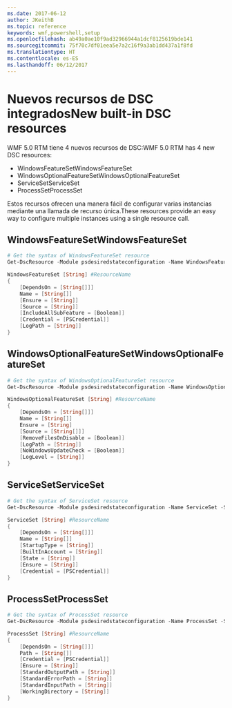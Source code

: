 ```yaml
---
ms.date: 2017-06-12
author: JKeithB
ms.topic: reference
keywords: wmf,powershell,setup
ms.openlocfilehash: ab49a0ae10f9ad32966944a1dcf8125619bde141
ms.sourcegitcommit: 75f70c7df01eea5e7a2c16f9a3ab1dd437a1f8fd
ms.translationtype: HT
ms.contentlocale: es-ES
ms.lasthandoff: 06/12/2017
---
```

# <a name="new-built-in-dsc-resources"></a><span data-ttu-id="88054-102">Nuevos recursos de DSC integrados</span><span class="sxs-lookup"><span data-stu-id="88054-102">New built-in DSC resources</span></span>

<span data-ttu-id="88054-103">WMF 5.0 RTM tiene 4 nuevos recursos de DSC:</span><span class="sxs-lookup"><span data-stu-id="88054-103">WMF 5.0 RTM has 4 new DSC resources:</span></span> 
* <span data-ttu-id="88054-104">WindowsFeatureSet</span><span class="sxs-lookup"><span data-stu-id="88054-104">WindowsFeatureSet</span></span>
* <span data-ttu-id="88054-105">WindowsOptionalFeatureSet</span><span class="sxs-lookup"><span data-stu-id="88054-105">WindowsOptionalFeatureSet</span></span>
* <span data-ttu-id="88054-106">ServiceSet</span><span class="sxs-lookup"><span data-stu-id="88054-106">ServiceSet</span></span>
* <span data-ttu-id="88054-107">ProcessSet</span><span class="sxs-lookup"><span data-stu-id="88054-107">ProcessSet</span></span> 

<span data-ttu-id="88054-108">Estos recursos ofrecen una manera fácil de configurar varias instancias mediante una llamada de recurso única.</span><span class="sxs-lookup"><span data-stu-id="88054-108">These resources provide an easy way to configure multiple instances using a single resource call.</span></span>

## <a name="windowsfeatureset"></a><span data-ttu-id="88054-109">WindowsFeatureSet</span><span class="sxs-lookup"><span data-stu-id="88054-109">WindowsFeatureSet</span></span>

```powershell
# Get the syntax of WindowsFeatureSet resource
Get-DscResource -Module psdesiredstateconfiguration -Name WindowsFeatureSet -Syntax

WindowsFeatureSet [String] #ResourceName
{
    [DependsOn = [String[]]]
    Name = [String[]]
    [Ensure = [String]]
    [Source = [String]]
    [IncludeAllSubFeature = [Boolean]]
    [Credential = [PSCredential]]
    [LogPath = [String]]
}
```

## <a name="windowsoptionalfeatureset"></a><span data-ttu-id="88054-110">WindowsOptionalFeatureSet</span><span class="sxs-lookup"><span data-stu-id="88054-110">WindowsOptionalFeatureSet</span></span> 

```powershell
# Get the syntax of WindowsOptionalFeatureSet resource
Get-DscResource -Module psdesiredstateconfiguration -Name WindowsOptionalFeatureSet -Syntax

WindowsOptionalFeatureSet [String] #ResourceName
{
    [DependsOn = [String[]]]
    Name = [String[]]
    Ensure = [String]
    [Source = [String[]]]
    [RemoveFilesOnDisable = [Boolean]]
    [LogPath = [String]]
    [NoWindowsUpdateCheck = [Boolean]]
    [LogLevel = [String]]
}
```

## <a name="serviceset"></a><span data-ttu-id="88054-111">ServiceSet</span><span class="sxs-lookup"><span data-stu-id="88054-111">ServiceSet</span></span> 

```powershell
# Get the syntax of ServiceSet resource
Get-DscResource -Module psdesiredstateconfiguration -Name ServiceSet -Syntax

ServiceSet [String] #ResourceName
{
    [DependsOn = [String[]]]
    Name = [String[]]
    [StartupType = [String]]
    [BuiltInAccount = [String]]
    [State = [String]]
    [Ensure = [String]]
    [Credential = [PSCredential]]
}
```

## <a name="processset"></a><span data-ttu-id="88054-112">ProcessSet</span><span class="sxs-lookup"><span data-stu-id="88054-112">ProcessSet</span></span> 

```powershell
# Get the syntax of ProcessSet resource
Get-DscResource -Module psdesiredstateconfiguration -Name ProcessSet -Syntax

ProcessSet [String] #ResourceName
{
    [DependsOn = [String[]]]
    Path = [String[]]
    [Credential = [PSCredential]]
    [Ensure = [String]]
    [StandardOutputPath = [String]]
    [StandardErrorPath = [String]]
    [StandardInputPath = [String]]
    [WorkingDirectory = [String]]
}
```

